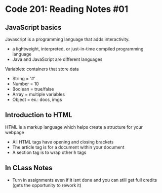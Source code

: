 # Code 201: Reading Notes #01

## JavaScript basics

Javascript is a programming language that adds interactivity.

- a lightweight, interpreted, or just-in-time compiled programming language
- Java and JavaScript are different languages

Variables: containers that store data

- String = '#'
- Number = 10
- Boolean = true/false
- Array = multiple variables
- Object = ex.: docs, imgs

## Introduction to HTML

HTML is a markup language which helps create a structure for your webpage

- All HTML tags have opening and closing brackets
- The article tag is for a document within your document
- A section tag is to wrap other h tags

## In CLass Notes

- Turn in assignments even if it isnt done and you can still get full credits (gets the opportunity to rework it)
